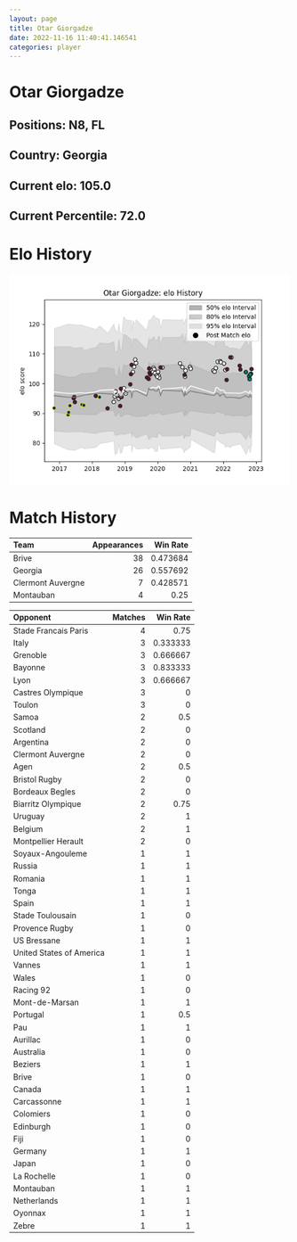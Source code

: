 ```yaml
---  
layout: page  
title: Otar Giorgadze  
date: 2022-11-16 11:40:41.146541  
categories: player  
---
```

# Otar Giorgadze

## Positions: N8, FL

## Country: Georgia

## Current elo: 105.0

## Current Percentile: 72.0

# Elo History


![elo history](history_OtarGiorgadze.png)
# Match History


| Team              |   Appearances |   Win Rate |
|:------------------|--------------:|-----------:|
| Brive             |            38 |   0.473684 |
| Georgia           |            26 |   0.557692 |
| Clermont Auvergne |             7 |   0.428571 |
| Montauban         |             4 |   0.25     |

| Opponent                 |   Matches |   Win Rate |
|:-------------------------|----------:|-----------:|
| Stade Francais Paris     |         4 |   0.75     |
| Italy                    |         3 |   0.333333 |
| Grenoble                 |         3 |   0.666667 |
| Bayonne                  |         3 |   0.833333 |
| Lyon                     |         3 |   0.666667 |
| Castres Olympique        |         3 |   0        |
| Toulon                   |         3 |   0        |
| Samoa                    |         2 |   0.5      |
| Scotland                 |         2 |   0        |
| Argentina                |         2 |   0        |
| Clermont Auvergne        |         2 |   0        |
| Agen                     |         2 |   0.5      |
| Bristol Rugby            |         2 |   0        |
| Bordeaux Begles          |         2 |   0        |
| Biarritz Olympique       |         2 |   0.75     |
| Uruguay                  |         2 |   1        |
| Belgium                  |         2 |   1        |
| Montpellier Herault      |         2 |   0        |
| Soyaux-Angouleme         |         1 |   1        |
| Russia                   |         1 |   1        |
| Romania                  |         1 |   1        |
| Tonga                    |         1 |   1        |
| Spain                    |         1 |   1        |
| Stade Toulousain         |         1 |   0        |
| Provence Rugby           |         1 |   0        |
| US Bressane              |         1 |   1        |
| United States of America |         1 |   1        |
| Vannes                   |         1 |   1        |
| Wales                    |         1 |   0        |
| Racing 92                |         1 |   0        |
| Mont-de-Marsan           |         1 |   1        |
| Portugal                 |         1 |   0.5      |
| Pau                      |         1 |   1        |
| Aurillac                 |         1 |   0        |
| Australia                |         1 |   0        |
| Beziers                  |         1 |   1        |
| Brive                    |         1 |   0        |
| Canada                   |         1 |   1        |
| Carcassonne              |         1 |   1        |
| Colomiers                |         1 |   0        |
| Edinburgh                |         1 |   0        |
| Fiji                     |         1 |   0        |
| Germany                  |         1 |   1        |
| Japan                    |         1 |   0        |
| La Rochelle              |         1 |   0        |
| Montauban                |         1 |   1        |
| Netherlands              |         1 |   1        |
| Oyonnax                  |         1 |   1        |
| Zebre                    |         1 |   1        |